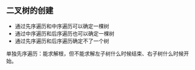 ## 二叉树的创建

- 通过先序遍历和中序遍历可以确定一棵树
- 通过中序遍历和后序遍历也可以确定一棵树
- 通过先序遍历和后序遍历确定不了一个树

单独先序遍历：能求解根，但不能求解左子树什么时候结束、右子树什么时候开始。